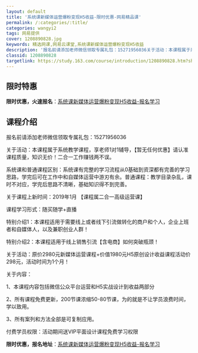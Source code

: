```yaml
---
layout: default
title: '系统课新媒体运营爆粉变现H5收益-限时优惠-网易精品课'
permalink: /:categories/:title/
categories: wangyi2
tags: 网易提供
cover: 1208890828.jpg
keywords: 精选网课,网易云课堂,系统课新媒体运营爆粉变现H5收益
description: '报名前请添加老师微信领取专属礼包：15271956036关于活动：本课程属于系统教学课程，享老师1对1辅导，【暂无任何优'
classid: 1208890828
targetlink: https://study.163.com/course/introduction/1208890828.htm?share=1&shareId=1025206652&utm_campaign=share&utm_medium=iphoneShare&utm_source=&utm_u=1025206652
---
```


## 限时特惠

**限时优惠，火速报名**：[系统课新媒体运营爆粉变现H5收益-报名学习](https://study.163.com/course/introduction/1208890828.htm?share=1&shareId=1025206652&utm_campaign=share&utm_medium=iphoneShare&utm_source=&utm_u=1025206652)

## 课程介绍

报名前请添加老师微信领取专属礼包：15271956036 

关于活动：本课程属于系统教学课程，享老师1对1辅导，【暂无任何优惠】请认准课程质量，知识无价！二合一工作赚钱两不误。

系统课和普通课程区别：系统课有完整的学习流程从0基础到资深都有完善的学习思路，学完后可在工作中和自媒体运营中游刃有余。普通课程：教学目录杂乱，课时不对应，学完后思路不清晰，基础知识得不到完善。

关于课程上新时间：2019年1月  【课程属二合一高级运营课】

课程学习形式：随买随学+直播 

特别介绍1：本课程适用于需要线上或者线下引流做转化的商户和个人，企业上班者和自媒体人，以及兼职创业人群！

特别介绍2：本课程适用于线上销售引流【含电商】如何突破瓶颈！

关于活动：原价2980元新媒体运营课程+价值1980元H5原创设计收益课程活动价298元，活动时间为1个月！

关于内容：

1、本课程内容包括微信公众平台运营和H5实战设计到收益两部分

2、所有课程免费更新，200节课浓缩50-80节课，为的就是不让学员浪费时间，学以致用。

3、所有案列和方法全部是可复制应用。

付费学员权限：活动期间送VIP平面设计课程免费学习权限

**限时优惠，报名地址**：[系统课新媒体运营爆粉变现H5收益-报名学习](https://study.163.com/course/introduction/1208890828.htm?share=1&shareId=1025206652&utm_campaign=share&utm_medium=iphoneShare&utm_source=&utm_u=1025206652)

